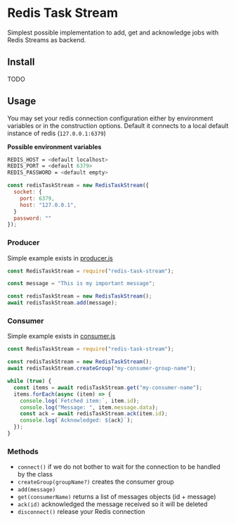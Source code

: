 Redis Task Stream
===

Simplest possible implementation to add, get and acknowledge jobs with Redis Streams as backend.

## Install

TODO

## Usage

You may set your redis connection configuration either by environment variables or in the construction options. Default it connects to a local default instance of redis (`127.0.0.1:6379`)

**Possible environment variables**

```bash
REDIS_HOST = <default localhost>
REDIS_PORT = <default 6379>
REDIS_PASSWORD = <default empty>
```

```js
const redisTaskStream = new RedisTaskStream({
  socket: {
    port: 6379,
    host: "127.0.0.1",
  }
  password: ""
});
```

### Producer

Simple example exists in [producer.js](examples/producer.js)

```js
const RedisTaskStream = require("redis-task-stream");

const message = "This is my important message";

const redisTaskStream = new RedisTaskStream();
await redisTaskStream.add(message);
```

### Consumer

Simple example exists in [consumer.js](examples/consumer.js)

```js
const RedisTaskStream = require("redis-task-stream");

const redisTaskStream = new RedisTaskStream();
await redisTaskStream.createGroup("my-consumer-group-name");

while (true) {
  const items = await redisTaskStream.get("my-consumer-name");
  items.forEach(async (item) => {
    console.log(`Fetched item:`, item.id);
    console.log("Message: ", item.message.data);
    const ack = await redisTaskStream.ack(item.id);
    console.log(`Acknowledged: ${ack}`);
  });
}
```

### Methods

- `connect()` if we do not bother to wait for the connection to be handled by the class
- `createGroup(groupName?)` creates the consumer group
- `add(message)`
- `get(consumerName)` returns a list of messages objects (id + message)
- `ack(id)` acknowledged the message received so it will be deleted
- `disconnect()` release your Redis connection
